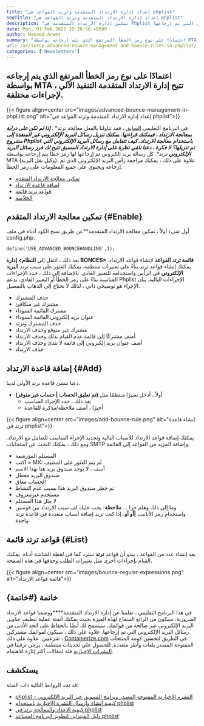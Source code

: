 ```yaml
---
title: "إعداد إدارة الارتداد المتقدمة وترتد القواعد في phplist" 
seoTitle: "إعداد إدارة الارتداد المتقدمة وترتد القواعد في phplist" 
description: "تمكين إدارة الارتداد المتقدمة في Phplist والتعامل مع رسائل البريد الإلكتروني المرتدة. إنشاء قواعد الارتداد وأتمتة العملية لاتخاذ إجراءات مختلفة على الرسائل التي تم إرجاعها." 
date: Mon, 01 Feb 2021 19:28:58 +0000
author: Masood Anwer
summary: "اعتمادًا على نوع رمز الخطأ المرتفع الذي يتم إرجاعه بواسطة MTA ، تتيح إدارة الارتداد المتقدمة التنفيذ الآلي لإجراءات مختلفة." 
url: /ar/setup-advanced-bounce-management-and-bounce-rules-in-phplist/
categories: ['Newsletters']
---
```


## اعتمادًا على نوع رمز الخطأ المرتفع الذي يتم إرجاعه بواسطة MTA ، تتيح إدارة الارتداد المتقدمة التنفيذ الآلي لإجراءات مختلفة.

{{< figure align=center src="images/advanced-bounce-management-in-phpList.png" alt="إعداد إدارة الارتداد المتقدمة وترتد القواعد في phplist">}}

في البرنامج التعليمي [السابق][1] ، فقد تناولنا بالفعل معالجة ترتد*  ***. إذا لم تكن على دراية بمعالجة الارتداد ، فيمكنك قراءتها. يمكنك تنزيل رسائل البريد الإلكتروني غير المنفذة إلى مشروع Phplist باستخدام معالجة الارتداد. كيف تتعامل مع رسائل البريد الإلكتروني التي تم تنزيلها؟ لا فكرة ، دعنا نلقي نظرة على إدارة الارتداد المسبق تتيح لك فرز رسائل البريد الإلكتروني**  ترتد**. كل رسالة بريد إلكتروني تم إرجاعها لها رمز خطأ يتم إرجاعه بواسطة MTA (وكيل نقل البريد). علاوة على ذلك ، يمكنك مراجعة رأس البريد الإلكتروني الذي تم إرجاعه ويحتوي على جميع المعلومات على رمز الخطأ.
  * [تمكين معالجة الارتداد المتقدم][2]
  * [إضافة قاعدة الارتداد][3]
  * [قواعد ترتد قائمة][4]
  * [الخلاصة][5]

## تمكين معالجة الارتداد المتقدم {#Enable}

أول شيء أولاً ، تمكين معالجة الارتداد المتقدمة**عن طريق نسخ الكود أدناه في ملف config.php.
```
define('USE_ADVANCED_BOUNCEHANDLING',1);
```
بعد ذلك ، انتقل إلى  **النظام> إدارة BONCES> قائمة ترتد القواعد**  لإنشاء قواعد الارتداد.
يمكنك إنشاء قواعد ترتد بناءً على تعبيرات منتظمة. يمكنك العثور على سبب ترتد  **البريد الإلكتروني**  في الرأس واستخدامه للتعبير العادي. بالإضافة إلى ذلك ، حدد الإجراءات المناسبة بناءً على رمز الخطأ أو التعبير العادي. يدعم Phplist الإجراءات التالية. بيان الإجراء هو توضيحي ذاتي ، لذلك لا نحتاج إلى الذهاب بالتفصيل.
  * حذف المشترك
  * مشترك غير متكافئ
  * مشترك القائمة السوداء
  * عنوان بريد إلكتروني القائمة السوداء
  * حذف المشترك وترتد
  * مشترك غير متوقع وحذف الارتداد
  * أضف مشتركًا إلى قائمة عدم القيام بذلك وحذف الارتداد
  * أضف عنوان بريد إلكتروني إلى قائمة لا تندئ وحذف الارتداد
  * حذف الارتداد

## إضافة قاعدة الارتداد {#Add}

دعنا ننشئ قاعدة ترتد الأولى لدينا.
* أولاً ، أدخل تعبيرًا منتظمًا مثل  **(تم تعليق الحساب | حساب غير متوفر)**  
  * بعد ذلك ، حدد الإجراء المناسب
  * أخيرًا ، أضف ملاحظة/مذكرة للقاعدة

{{< figure align=center src="images/add-bounce-rule.png" alt="إنشاء قاعدة ترتد في phplist">}}

يمكنك إضافة قواعد الارتداد للأسباب التالية وتحديد الإجراء المناسب للتعامل مع الارتداد. ومع ذلك ، يمكنك البحث عن استجابات SMTP وإضافة المزيد من القواعد إلى القائمة.
  * المستلم المؤرشفة
  * اكتب = MX: لم يتم العثور على المضيف
  * آسف ، لا يوجد صندوق بريد هنا بهذا الاسم
  * صندوق البريد معطل
  * الحساب معاق
  * تم حظر صندوق البريد هذا بسبب عدم النشاط
  * مستخدم غيرمعروف
  * لا مثل هذا المستلم
  * وما إلى ذلك وهلم جرا …
 **ملاحظة:**  يجب عليك لف سبب الارتداد بين قوسين واستخدام رمز الأنابيب **|**أو**  أو**، إذا كنت تريد إضافة أسباب متعددة في قاعدة ترتد واحدة.

## قواعد ترتد قائمة {#List}

بعد إنشاء عدد من القواعد ، يبدو أن قواعد  **ترتد**  سترد كما في لقطة الشاشة أدناه. يمكنك القيام بإجراءات أخرى مثل تغييرات الطلب وحذفها في هذه الصفحة.

{{< figure align=center src="images/bounce-regular-expressions.png" alt="قائمة قواعد الارتداد">}}


## خاتمة {#خاتمة}

في هذا البرنامج التعليمي ، تعلمنا عن إدارة الارتداد المتقدمة****ووضعنا قواعد الارتداد الضرورية. سيكون من الرائع السماح لهذه الميزة بحيث يمكنك أتمتة عملية تنظيف عناوين البريد الإلكتروني غير صالحة من قوائمك. سيسمح لك أيضًا بالحفاظ على الحد الأدنى من رسائل البريد الإلكتروني التي تم إرجاعها. علاوة على ذلك ، سيكون لقوائمك مشتركين شرعيين.
علاوة على ذلك ، [Containerize.com][6] في الطريق لتحسين كومة المنتجات المفتوحة المصدر بلغات وأطر متعددة. للحصول على تحديثات منتظمة ، يرجى ترقبنا في [النشرات الإخبارية][7] فئة لمقالات أكثر إثارة للاهتمام.

## يستكشف
قد تجد الروابط التالية ذات الصلة:
  * [phplist - النشرة الإخبارية المفتوحة المصدر وبرامج التسويق عبر البريد الإلكتروني][8]
  * [كيفية إنشاء وإرسال النشرة الإخبارية باستخدام phplist][9]
  * [كيفية الإعداد والمعالجة يرتد في phplist][1]
  * [دليل المبتدئين لتطوير البرنامج المساعد phplist][10]



 [1]: https://blog.containerize.com/newsletter/how-to-setup-and-process-bounces-in-phplist/
 [2]: #Enable
 [3]: #Add
 [4]: #List
 [5]: #Conclusion
 [6]: https://containerize.com
 [7]: https://blog.containerize.com/category/newsletter/
 [8]: https://products.containerize.com/newsletter/phplist
 [9]: https://blog.containerize.com/newsletter/how-to-create-and-send-newsletter-using-phplist/
 [10]: https://blog.containerize.com/newsletter/beginners-guide-to-develop-phplist-plugin/
